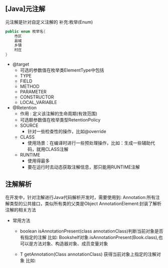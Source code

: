 ## [Java]元注解
元注解是针对自定义注解的
补充:枚举(Enum)
~~~java
public enum 枚举名{
    市区
    县城
    乡镇
    村庄
}
~~~


- @target
    - 可选的参数值在枚举类ElementType中包括
    - TYPE
    - FIELD
    - METHOD
    - PARAMETER
    - CONSTRUCTOR
    - LOCAL_VARIABLE
- @Retention
    - 作用 : 定义该注解的生命周期(有效范围)
    - 可选额参数值在枚举类型RetentionPolicy
    - SOURCE
        - 针对一些检查性的操作，比如@override
    - CLASS
        - 使用场景：在编译时进行一些预处理操作，比如：生成一些辅助代码，就用CLASS注解
    - RUNTIME
        - 使用得最多
        - 要在运行时去动态获取注解信息，那只能用RUNTIME注解
        
## 注解解析        
在开发中，针对注解进行Java代码解析开发时，需要使用到:
Annotation:所有注解类型的公共接口，类似所有类的父类是Object
AnnotationElement:封装了解析注解的相关方法

- 常用方法
    - boolean isAnnotationPresent(class annotationClass)判断当前对象是否有指定的注解
      比如: Bookshelf对象.isAnnotationPresent(Book.class),也可以是方法对象、构造器对象、成员变量对象
      
    - T getAnnotation(Class<T> annotationClass) 获得当前对象上指定的注解对象
      比如: